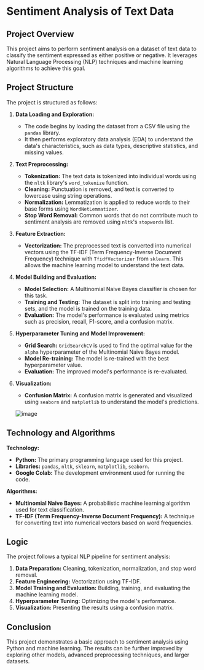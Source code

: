 # Sentiment Analysis of Text Data

## Project Overview

This project aims to perform sentiment analysis on a dataset of text data to classify the sentiment expressed as either positive or negative. It leverages Natural Language Processing (NLP) techniques and machine learning algorithms to achieve this goal.

## Project Structure

The project is structured as follows:

1. **Data Loading and Exploration:**
   - The code begins by loading the dataset from a CSV file using the `pandas` library.
   - It then performs exploratory data analysis (EDA) to understand the data's characteristics, such as data types, descriptive statistics, and missing values.

2. **Text Preprocessing:**
   - **Tokenization:** The text data is tokenized into individual words using the `nltk` library's `word_tokenize` function.
   - **Cleaning:** Punctuation is removed, and text is converted to lowercase using string operations.
   - **Normalization:** Lemmatization is applied to reduce words to their base forms using `WordNetLemmatizer`.
   - **Stop Word Removal:** Common words that do not contribute much to sentiment analysis are removed using `nltk`'s `stopwords` list.

3. **Feature Extraction:**
   - **Vectorization:** The preprocessed text is converted into numerical vectors using the TF-IDF (Term Frequency-Inverse Document Frequency) technique with `TfidfVectorizer` from `sklearn`. This allows the machine learning model to understand the text data.

4. **Model Building and Evaluation:**
   - **Model Selection:** A Multinomial Naive Bayes classifier is chosen for this task.
   - **Training and Testing:** The dataset is split into training and testing sets, and the model is trained on the training data.
   - **Evaluation:** The model's performance is evaluated using metrics such as precision, recall, F1-score, and a confusion matrix.

5. **Hyperparameter Tuning and Model Improvement:**
   - **Grid Search:** `GridSearchCV` is used to find the optimal value for the `alpha` hyperparameter of the Multinomial Naive Bayes model.
   - **Model Re-training:** The model is re-trained with the best hyperparameter value.
   - **Evaluation:** The improved model's performance is re-evaluated.

6. **Visualization:**
   - **Confusion Matrix:** A confusion matrix is generated and visualized using `seaborn` and `matplotlib` to understand the model's predictions.
  
   ![image](https://github.com/user-attachments/assets/6e8a3052-a77b-4112-afb3-0410de52cc35)


## Technology and Algorithms

**Technology:**

- **Python:** The primary programming language used for this project.
- **Libraries:** `pandas`, `nltk`, `sklearn`, `matplotlib`, `seaborn`.
- **Google Colab:** The development environment used for running the code.

**Algorithms:**

- **Multinomial Naive Bayes:** A probabilistic machine learning algorithm used for text classification.
- **TF-IDF (Term Frequency-Inverse Document Frequency):** A technique for converting text into numerical vectors based on word frequencies.

## Logic

The project follows a typical NLP pipeline for sentiment analysis:

1. **Data Preparation:** Cleaning, tokenization, normalization, and stop word removal.
2. **Feature Engineering:** Vectorization using TF-IDF.
3. **Model Training and Evaluation:** Building, training, and evaluating the machine learning model.
4. **Hyperparameter Tuning:** Optimizing the model's performance.
5. **Visualization:** Presenting the results using a confusion matrix.

## Conclusion

This project demonstrates a basic approach to sentiment analysis using Python and machine learning. The results can be further improved by exploring other models, advanced preprocessing techniques, and larger datasets.
